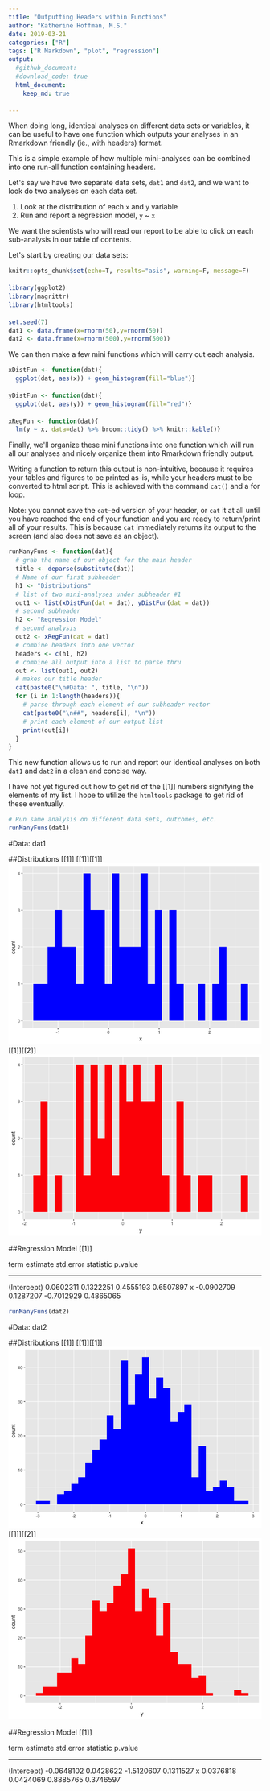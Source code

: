 ```yaml
---
title: "Outputting Headers within Functions"
author: "Katherine Hoffman, M.S."
date: 2019-03-21
categories: ["R"]
tags: ["R Markdown", "plot", "regression"] 
output:
  #github_document:
  #download_code: true
  html_document:
    keep_md: true

---
```




<!-- **The code to create this document in Rmarkdown can be downloaded by clicking the upper right-hand corner button that says `Code`.** -->

When doing long, identical analyses on different data sets or variables, it can be useful to have one function which outputs your analyses in an Rmarkdown friendly (ie., with headers) format.

This is a simple example of how multiple mini-analyses can be combined into one run-all function containing headers.

Let's say we have two separate data sets, `dat1` and `dat2`, and we want to look do two analyses on each data set.

1. Look at the distribution of each `x` and `y` variable
2. Run and report a regression model, `y` ~ `x`

We want the scientists who will read our report to be able to click on each sub-analysis in our table of contents.

Let's start by creating our data sets:


```r
knitr::opts_chunk$set(echo=T, results="asis", warning=F, message=F)

library(ggplot2)
library(magrittr)
library(htmltools)

set.seed(7)
dat1 <- data.frame(x=rnorm(50),y=rnorm(50))
dat2 <- data.frame(x=rnorm(500),y=rnorm(500))
```

We can then make a few mini functions which will carry out each analysis.


```r
xDistFun <- function(dat){
  ggplot(dat, aes(x)) + geom_histogram(fill="blue")}

yDistFun <- function(dat){
  ggplot(dat, aes(y)) + geom_histogram(fill="red")}

xRegFun <- function(dat){
  lm(y ~ x, data=dat) %>% broom::tidy() %>% knitr::kable()}
```

Finally, we'll organize these mini functions into one function which will run all our analyses and nicely organize them into Rmarkdown friendly output.

Writing a function to return this output is non-intuitive, because it requires your tables and figures to be printed as-is, while your headers must to be converted to html script. This is achieved with the command `cat()` and a for loop.

Note: you cannot save the `cat`-ed version of your header, or `cat` it at all until you have reached the end of your function and you are ready to return/print all of your results. This is because `cat` immediately returns its output to the screen (and also does not save as an object).


```r
runManyFuns <- function(dat){
  # grab the name of our object for the main header
  title <- deparse(substitute(dat)) 
  # Name of our first subheader
  h1 <- "Distributions" 
  # list of two mini-analyses under subheader #1
  out1 <- list(xDistFun(dat = dat), yDistFun(dat = dat))
  # second subheader
  h2 <- "Regression Model"
  # second analysis
  out2 <- xRegFun(dat = dat) 
  # combine headers into one vector
  headers <- c(h1, h2) 
  # combine all output into a list to parse thru
  out <- list(out1, out2) 
  # makes our title header
  cat(paste0("\n#Data: ", title, "\n")) 
  for (i in 1:length(headers)){ 
    # parse through each element of our subheader vector
    cat(paste0("\n##", headers[i], "\n")) 
    # print each element of our output list
    print(out[i])
  }
}
```

This new function allows us to run and report our identical analyses on both `dat1` and `dat2` in a clean and concise way.

I have not yet figured out how to get rid of the [[1]] numbers signifying the elements of my list. I hope to utilize the `htmltools` package to get rid of these eventually.


```r
# Run same analysis on different data sets, outcomes, etc.
runManyFuns(dat1)
```


#Data: dat1

##Distributions
[[1]]
[[1]][[1]]
![](headerFuns_blogpost_files/figure-html/unnamed-chunk-4-1.png)<!-- -->
[[1]][[2]]
![](headerFuns_blogpost_files/figure-html/unnamed-chunk-4-2.png)<!-- -->


##Regression Model
[[1]]


term             estimate   std.error    statistic     p.value
------------  -----------  ----------  -----------  ----------
(Intercept)     0.0602311   0.1322251    0.4555193   0.6507897
x              -0.0902709   0.1287207   -0.7012929   0.4865065

```r
runManyFuns(dat2)
```


#Data: dat2

##Distributions
[[1]]
[[1]][[1]]
![](headerFuns_blogpost_files/figure-html/unnamed-chunk-4-3.png)<!-- -->
[[1]][[2]]
![](headerFuns_blogpost_files/figure-html/unnamed-chunk-4-4.png)<!-- -->


##Regression Model
[[1]]


term             estimate   std.error    statistic     p.value
------------  -----------  ----------  -----------  ----------
(Intercept)    -0.0648102   0.0428622   -1.5120607   0.1311527
x               0.0376818   0.0424069    0.8885765   0.3746597
